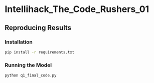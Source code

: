 # Intellihack_The_Code_Rushers_01

## Reproducing Results
### **Installation**
```bash
pip install -r requirements.txt
```

### **Running the Model**
```bash
python q1_final_code.py
```
